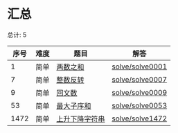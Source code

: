 # 汇总

<!--- table -->


总计: 5

| 序号 | 难度 | 题目                    | 解答                      |
| ---- | ---- | ------------------ | ---------------- |
| 1 | 简单 | [两数之和](https://leetcode-cn.com/problems/two-sum/) | [solve/solve0001](../solve/solve0001)|
| 7 | 简单 | [整数反转](https://leetcode-cn.com/problems/reverse-integer/) | [solve/solve0007](../solve/solve0007)|
| 9 | 简单 | [回文数](https://leetcode-cn.com/problems/palindrome-number/) | [solve/solve0009](../solve/solve0009)|
| 53 | 简单 | [最大子序和](https://leetcode-cn.com/problems/maximum-subarray/) | [solve/solve0053](../solve/solve0053)|
| 1472 | 简单 | [上升下降字符串](https://leetcode-cn.com/problems/increasing-decreasing-string/) | [solve/solve1472](../solve/solve1472)|
